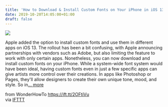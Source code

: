 ```yaml
---
title: 'How to Download & Install Custom Fonts on Your iPhone in iOS 13'
date: 2019-10-20T14:05:00+01:00
draft: false
---
```


[![](https://img.wonderhowto.com/img/21/24/63706295645826/0/download-install-custom-fonts-your-iphone-ios-13.1280x600.jpg)](https://ios.gadgethacks.com/how-to/download-install-custom-fonts-your-iphone-ios-13-0206478/)

Apple added the option to install custom fonts and use them in different apps on iOS 13. The rollout has been a bit confusing, with Apple announcing partnerships with vendors such as Adobe, but also limiting the feature to work with only certain apps. Nonetheless, you can now download and install custom fonts on your iPhone. While a system-wide font system would have been ideal, having custom fonts even in just a few specific apps can give artists more control over their creations. In apps like Photoshop or Pages, they'll allow designers to create their own unique tone, mood, and style. So in[... more](https://ios.gadgethacks.com/how-to/download-install-custom-fonts-your-iphone-ios-13-0206478/)

  
  
from WonderHowTo https://ift.tt/2OFtiVu  
via [IFTTT](https://ifttt.com/?ref=da&site=blogger)